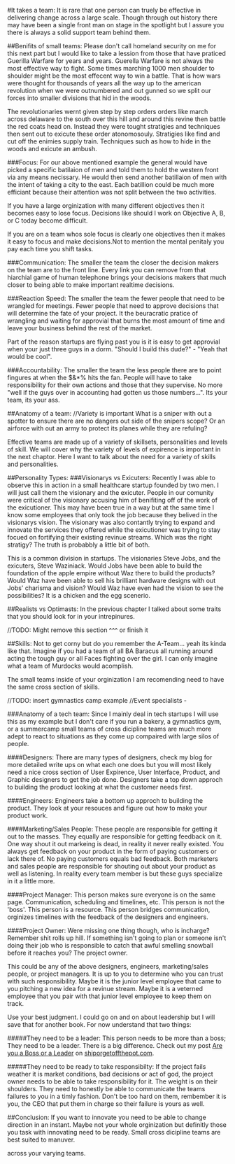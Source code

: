 #It takes a team:
It is rare that one person can truely be effective in delivering change across a large scale. Though through out history there may have been a single front man on stage in the spotlight but I assure you there is always a solid support team behind them.


##Benifits of small teams:
Please don't call homeland security on me for this next part but I would like to take a lession from those that have praticed Guerilla Warfare for years and years. Guerella Warfare is not always the most effective way to fight. Some times marching 1000 men shoulder to shoulder might be the most effecent way to win a battle. That is how wars were thought for thousands of years all the way up to the american revolution when we were outnumbered and out gunned so we split our forces into smaller divisions that hid in the woods.

The revolutionaries wernt given step by step orders orders like march across delaware to the south over this hill and around this revine then battle the red coats head on. Instead they were tought stratigies and techniques then sent out to exicute these order atonomosouly. Stratigies like find and cut off the enimies supply train. Techniques such as how to hide in the woods and exicute an ambush.

###Focus:
For our above mentioned example the general would have picked a specific batilaion of men and told them to hold the western front via any means necissary. He would then send another batillaion of men with the intent of taking a city to the east. Each batillion could be much more efficiant because their attention was not split between the two activities.

If you have a large orginization with many different objectives then it becomes easy to lose focus. Decisions like should I work on Objective A, B, or C today become difficult.

If you are on a team whos sole focus is clearly one objectives then it makes it easy to focus and make decisions.Not to mention the mental penitaly you pay each time you shift tasks.

###Communication:
The smaller the team the closer the decision makers on the team are to the front line. Every link you can remove from that hiarchial game of human telephone brings your decisions makers that much closer to being able to make important realtime decisions.


###Reaction Speed:
The smaller the team the fewer people that need to be wrangled for meetings. Fewer people that need to approve decisions that will determine the fate of your project. It the beuracratic pratice of wrangling and waiting for approvial that burns the most amount of time and leave your business behind the rest of the market.

Part of the reason startups are flying past you is it is easy to get approvial when your just three guys in a dorm. "Should I build this dude?" - "Yeah that would be cool".


###Accountability:
The smaller the team the less people there are to point fingures at when the $&*% hits the fan. People will have to take responsibility for their own actions and those that they supervise. No more "well if the guys over in accounting had gotten us those numbers...". Its your team, its your ass.



##Anatomy of a team:
//Variety is important
What is a sniper with out a spotter to ensure there are no dangers out side of the snipers scope? Or an airforce with out an army to protect its planes while they are refuling?

Effective teams are made up of a variety of skillsets, personalities and levels of skill. We will cover why the variety of levels of expirence is important in the next chaptor. Here I want to talk about the need for a variety of skills and personalities.

##Personality Types:
###Visionarys vs Exicuters:
Recently I was able to observe this in action in a small healthcare startup founded by two men. I will just call them the visionary and the exicuter. People in our comunity were critical of the visionary accusing him of benifiting off of the work of the exicutioner. This may have been true in a way but at the same time I know some employees that only took the job because they belived in the visionarys vision. The visionary was also contantly trying to expand and innovate the services they offered while the exicutioner was trying to stay focued on fortifying their existing revinue streams. Which was the right stratigy? The truth is probabbly a little bit of both.

This is a common division in startups. The visionaries Steve Jobs, and the exicuters, Steve Waziniack. Would Jobs have been able to build the foundation of the apple empire without Waz there to build the products? Would Waz have been able to sell his brilliant hardware designs with out Jobs' charisma and vision? Would Waz have even had the vision to see the possibilities? It is a chicken and the egg scenerio.

##Realists vs Optimasts:
In the previous chapter I talked about some traits that you should look for in your intrepinures.

//TODO: Might remove this section ^^^ or finish it

##Skills:
Not to get corny but do you remember the A-Team... yeah its kinda like that. Imagine if you had a team of all BA Baracus all running around acting the tough guy or all Faces fighting over the girl. I can only imagine what a team of Murdocks would acomplish.

The small teams inside of your orginization I am recomending need to have the same cross section of skills.

//TODO: insert gymnastics camp example
//Event specialists -

###Anatomy of a tech team:
Since I mainly deal in tech startups I will use this as my example but I don't care if you run a bakery, a gymnastics gym, or a summercamp small teams of cross dicipline teams are much more adept to react to situations as they come up compaired with large silos of people.



####Designers:
There are many types of designers, check my blog for more detailed write ups on what each one does but you will most likely need a nice cross section of User Expirence, User Interface, Product, and Graphic designers to get the job done. Designers take a top down approch to building the product looking at what the customer needs first.


####Engineers:
Engineers take a bottom up approch to building the product. They look at your resouces and figure out how to make your product work.

####Marketing/Sales People:
These people are responsible for getting it out to the masses. They equally are responsible for getting feedback on it. One way shout it out markeing is dead, in reality it never really existed. You always get feedback on your product in the form of paying customers or lack there of. No paying customers equals bad feedback. Both marketers and sales people are responsible for shouting out about your product as well as listening. In reality every team member is but these guys specialize in it a little more.

####Project Manager:
This person makes sure everyone is on the same page. Communication, scheduling and timelines, etc. This person is not the 'boss'. This person is a resource. This person bridges communication, orginizes timelines with the feedback of the designers and engineers.


####Project Owner:
Were missing one thing though, who is incharge? Remember shit rolls up hill. If something isn't going to plan or someone isn't doing their job who is responsible to catch that awful smelling snowball before it reaches you? The project owner.

This could be any of the above designers, engineers, marketing/sales people, or project managers. It is up to you to determine who you can trust with such responsibility. Maybe it is the junior level employee that came to you pitching a new idea for a revinue stream. Maybe it is a veterned employee that you pair with that junior level employee to keep them on track.

Use your best judgment. I could go on and on about leadership but I will save that for another book. For now understand that two things:

#####They need to be a leader:
This person needs to be more than a boss; They need to be a leader. There is a big difference. Check out my post [Are you a Boss or a Leader](http://shiporgetoffthepot.com/are-you-a-boss-or-a-leader/) on [shiporgetoffthepot.com](shiporgetoffthepot.com).

#####They need to be ready to take responsibilty:
If the project fails weather it is market conditions, bad decisions or act of god, the project owner needs to be able to take responsibility for it. The weight is on their shoulders. They need to honestly be able to communicate the teams failures to you in a timly fashion. Don't be too hard on them, rembember it is you, the CEO that put them in charge so their failure is yours as well.

##Conclusion:
If you want to innovate you need to be able to change direction in an instant. Maybe not your whole orginization but definitly those you task with innovating need to be ready. Small cross dicipline teams are best suited to manuver.

 across your varying teams.
